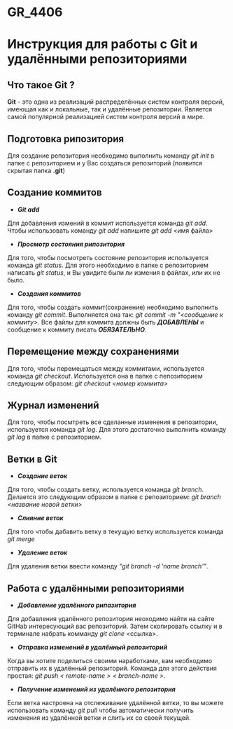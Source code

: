 # GR_4406

 # **Инструкция для работы с Git и удалёнными репозиториями** 

 ## **Что такое Git ?**

 **Git** - это одна из реализаций распределённых систем контроля версий, имеющая как и локальные, так и удалённые репозитории. Является самой популярной реализацией систем контроля версий в мире.

 ## **Подготовка рипозитория**

Для создание репозитория необходимо выполнить команду *git init* в папке с репозиторием и у Вас создаться репозиторий (появится скрытая папка **.git**)

 ## **Создание коммитов**

 * __*Git add*__

 Для добавления измений в коммит используется команда *git add*. Чтобы использовать команду *git add* напишите *git add* <имя файла>
 
 *  __*Просмотр состояния рипозитория*__

Для того, чтобы посмотреть состояние репозитория используется команда *git status*. Для этого необходимо в папке с репозиторием написать *git status*, и Вы увидите были ли измения в файлах, или их не было.

* __*Создания коммитов*__

Для того, чтобы создать коммит(сохранение) необходимо выполнить команду *git commit*. Выполняется она так: *git commit -m "<сообщение к коммиту>*. Все файлы для коммита должны быть __*ДОБАВЛЕНЫ*__ и сообщение к коммиту писать __*ОБЯЗАТЕЛЬНО*__.

## **Перемещение между сохранениями**

Для того, чтобы перемещаться между коммитами, используется команда *git checkout*. Используется она в папке с пепозиторием следующим образом: *git checkout <номер коммита>*

## **Журнал изменений**

Для того, чтобы посмтреть все сделанные изменения в репозитории, используется команда *git log*. Для этого достаточно выполнить команду *git log* в папке с репозиторием.

## **Ветки в Git**

* __*Создание веток*__

Для того, чтобы создать ветку, используется команда *git branch*. Делается это следующим образом в папке с репозиторием: *git branch <название новой ветки>*

* __*Слияние веток*__

Для того чтобы дабавить ветку в текущую ветку используется команда *git merge*

* __*Удаление веток*__

Для удаления ветки ввести команду *"git branch -d 'name branch'"*.

## **Работа с удалёнными репозиториями**

* __*Добавление удалённого рипазитория*__

 Для добавления удалённого репозитория неоходимо найти на сайте GitHab интересующий вас репозиторий. Затем скопировать ссылку и в терминале набрать комманду *git clone* <ссылка>.

 * __*Отправка изменений в удалённый репозиторий*__

 Когда вы хотите поделиться своими наработками, вам необходимо отправить их в удалённый репозиторий. Команда для этого действия простая: *git push < remote-name > < branch-name >.*

 * __*Получение изменений из удалённого репозитория*__

 Если ветка настроена на отслеживание удалённой ветки, то вы можете использовать команду *git pull* чтобы автоматически получить изменения из удалённой ветки и слить их со своей текущей.

 

